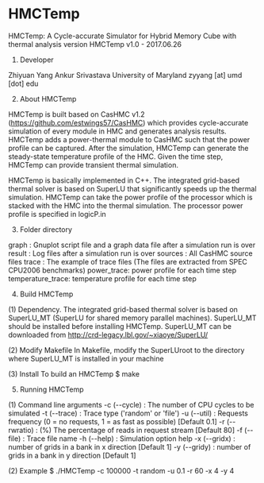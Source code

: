 # HMCTemp
HMCTemp: A Cycle-accurate Simulator for Hybrid Memory Cube with thermal analysis
version HMCTemp v1.0 - 2017.06.26

1. Developer 

  Zhiyuan Yang
  Ankur Srivastava 
  University of Maryland 
  zyyang [at] umd [dot] edu

2. About HMCTemp

  HMCTemp is built based on CasHMC v1.2 (https://github.com/estwings57/CasHMC) which 
  provides cycle-accurate simulation of every module in HMC and generates analysis 
  results. HMCTemp adds a power-thermal module to CasHMC such that the power profile 
  can be captured. After the simulation, HMCTemp can generate the steady-state 
  temperature profile of the HMC. Given the time step, HMCTemp can provide transient 
  thermal simulation. 

  HMCTemp is basically implemented in C++. The integrated grid-based thermal solver is 
  based on SuperLU that significantly speeds up the thermal simulation. HMCTemp can take
  the power profile of the processor which is stacked with the HMC into the thermal 
  simulation. The processor power profile is specified in logicP.in

3. Folder directory

  graph : Gnuplot script file and a graph data file after a simulation run is over
  result : Log files after a simulation run is over
  sources : All CasHMC source files
  trace : The example of trace files (The files are extracted from SPEC CPU2006 benchmarks)
  power_trace: power profile for each time step
  temperature_trace: temperature profile for each time step 

4. Build HMCTemp 

  (1) Dependency. 
  The integrated grid-based thermal solver is based on SuperLU_MT (SuperLU for shared memory
  parallel machines). SuperLU_MT should be installed before installing HMCTemp. SuperLU_MT 
  can be downloaded from http://crd-legacy.lbl.gov/~xiaoye/SuperLU/

  (2) Modify Makefile
  In Makefile, modify the SuperLUroot to the directory where SuperLU_MT is installed in your
  machine

  (3) Install 
  To build an HMCTemp
  $ make

5. Running HMCTemp
  
  (1) Command line arguments
  -c (--cycle)   : The number of CPU cycles to be simulated
  -t (--trace)   : Trace type ('random' or 'file')
  -u (--util)    : Requests frequency (0 = no requests, 1 = as fast as possible) [Default 0.1]
  -r (--rwratio) : (%) The percentage of reads in request stream [Default 80]
  -f (--file)    : Trace file name
  -h (--help)    : Simulation option help
  -x (--gridx)   : number of grids in a bank in x direction [Default 1]
  -y (--gridy)   : number of grids in a bank in y direction [Default 1]

  (2) Example
  $ ./HMCTemp -c 100000 -t random -u 0.1 -r 60 -x 4 -y 4
